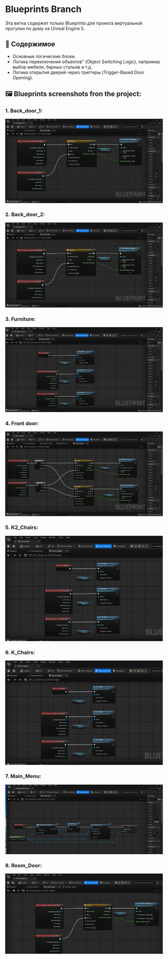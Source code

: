 # Blueprints Branch

Эта ветка содержит только Blueprints для проекта виртуальной прогулки по дому на Unreal Engine 5.

## 📂 Содержимое
- Основные логические блоки.
- Логика переключения объектов" (Object Switching Logic), например выбор  мебели, барных стульев и т.д.
- Логика открытия дверей через триггеры (Trigger-Based Door Opening).
  
## 🖼 Blueprints screenshots fron the project:

### 1. Back_door_1:
![1](https://github.com/Mirabird/Unreal_Interactive_walk/blob/Blueprints/Screenshots/BP_BackDoor_1.png?raw=true)

### 2. Back_door_2:
![2](https://github.com/Mirabird/Unreal_Interactive_walk/blob/Blueprints/Screenshots/BP_BackDoor_2.png?raw=true)

### 3. Furniture:
![3](https://github.com/Mirabird/Unreal_Interactive_walk/blob/Blueprints/Screenshots/BP_DR_Furniture.png?raw=true)

### 4. Front door:
![4](https://github.com/Mirabird/Unreal_Interactive_walk/blob/Blueprints/Screenshots/BP_FrontDoor.png?raw=true)

### 5. K2_Chairs:
![5]( https://github.com/Mirabird/Unreal_Interactive_walk/blob/Blueprints/Screenshots/BP_K2_Chairs.png?raw=true)

### 6. K_Chairs:
![6](https://github.com/Mirabird/Unreal_Interactive_walk/blob/Blueprints/Screenshots/BP_K_Chairs.png?raw=true)

### 7. Main_Menu:
![7](https://github.com/Mirabird/Unreal_Interactive_walk/blob/Blueprints/Screenshots/BP_MainMenuPawn.png?raw=true)

### 8. Room_Door:
![8](https://github.com/Mirabird/Unreal_Interactive_walk/blob/Blueprints/Screenshots/BP_RoomDoor.png?raw=true)

